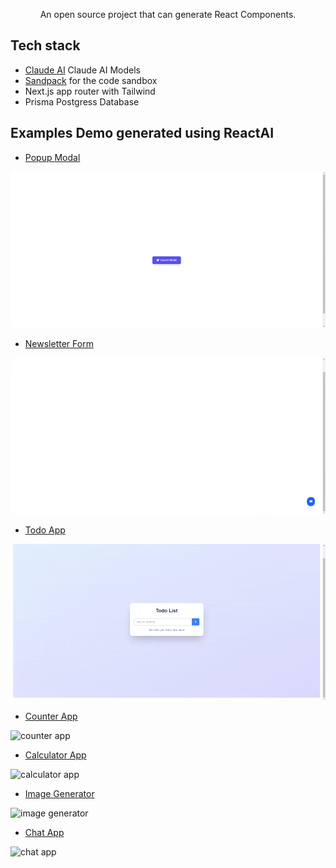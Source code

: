 <p align="center">
  An open source project that can generate React Components.
</p>

## Tech stack

- [Claude AI](https://www.anthropic.com/) Claude AI Models
- [Sandpack](https://sandpack.codesandbox.io/) for the code sandbox
- Next.js app router with Tailwind
- Prisma Postgress Database

## Examples Demo generated using ReactAI

- [Popup Modal](https://instantcode.vercel.app/share/_ajy9)

![popup modal](examples/gifs/popup-modal-reactai.gif)

- [Newsletter Form](https://instantcode.vercel.app/share/qfhed)

![newsletter form](examples/gifs/newsletter-form-reactai.gif)

- [Todo App](https://instantcode.vercel.app/share/nLQ1G)

![todo app](examples/gifs/todo-app-reactai.gif)

- [Counter App](https://instantcode.vercel.app/share/EGzfh)

![counter app](examples/gifs/counter-app-reactai.gif)

- [Calculator App](https://instantcode.vercel.app/share/SNSb3)

![calculator app](examples/gifs/calculator-app-reactai.gif)

- [Image Generator](https://instantcode.vercel.app/share/gldbD)

![image generator](examples/gifs/image-generator-reactai.gif)

- [Chat App](https://instantcode.vercel.app/share/450ym)

![chat app](examples/gifs/chat-app-reactai.gif)